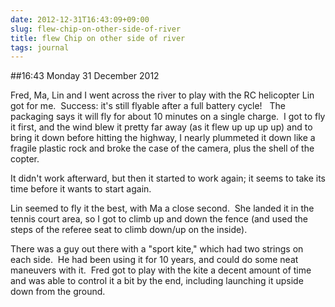 ```yaml
---
date: 2012-12-31T16:43:09+09:00
slug: flew-chip-on-other-side-of-river
title: flew Chip on other side of river
tags: journal
---
```


##16:43 Monday 31 December 2012

Fred, Ma, Lin and I went across the river to play with the RC helicopter Lin got for me.  Success: it's still flyable after a full battery cycle!   The packaging says it will fly for about 10 minutes on a single charge.  I got to fly it first, and the wind blew it pretty far away (as it flew up up up up) and to bring it down before hitting the highway, I nearly plummeted it down like a fragile plastic rock and broke the case of the camera, plus the shell of the copter.

It didn't work afterward, but then it started to work again; it seems to take its time before it wants to start again.

Lin seemed to fly it the best, with Ma a close second.  She landed it in the tennis court area, so I got to climb up and down the fence (and used the steps of the referee seat to climb down/up on the inside).

There was a guy out there with a "sport kite," which had two strings on each side.  He had been using it for 10 years, and could do some neat maneuvers with it.  Fred got to play with the kite a decent amount of time and was able to control it a bit by the end, including launching it upside down from the ground.
